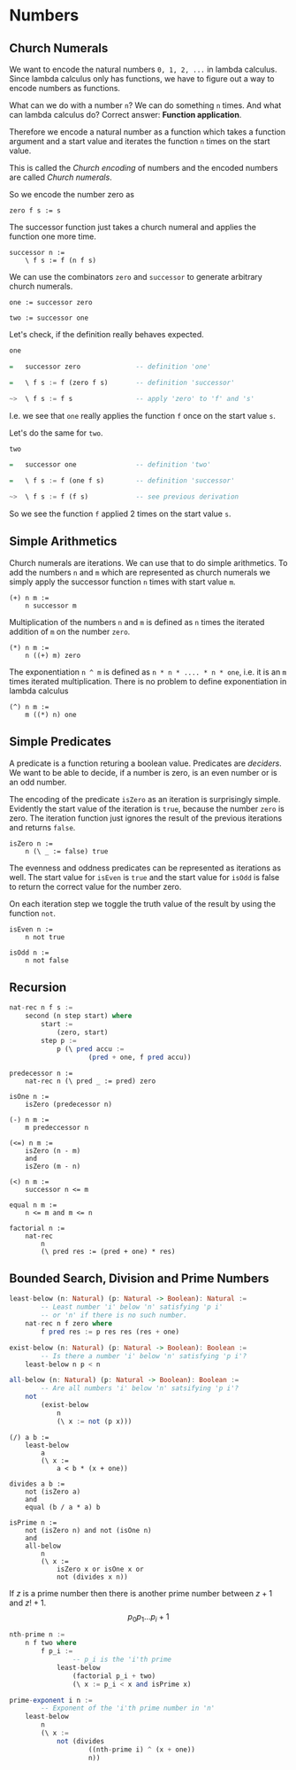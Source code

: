 # Numbers

## Church Numerals

We want to encode the natural numbers `0, 1, 2, ...` in lambda calculus. Since
lambda calculus only has functions, we have to figure out a way to encode
numbers as functions.

What can we do with a number `n`? We can do something `n` times. And what can
lambda calculus do? Correct answer: **Function application**.

Therefore we encode a natural number as a function which takes a function
argument and a start value and iterates the function `n` times on the start
value.

This is called the *Church encoding* of numbers and the encoded numbers are
called *Church numerals*.



So we encode the number zero as
```
zero f s := s
```


The successor function just takes a church numeral and applies the function one
more time.
```
successor n :=
    \ f s := f (n f s)
```

We can use the combinators `zero` and `successor` to generate arbitrary church
numerals.
```
one := successor zero

two := successor one
```



Let's check, if the definition really behaves expected.

```haskell
one

=   successor zero              -- definition 'one'

=   \ f s := f (zero f s)       -- definition 'successor'

~>  \ f s := f s                -- apply 'zero' to 'f' and 's'
```

I.e. we see that `one` really applies the function `f` once on the start value
`s`.

Let's do the same for `two`.

```haskell
two

=   successor one               -- definition 'two'

=   \ f s := f (one f s)        -- definition 'successor'

~>  \ f s := f (f s)            -- see previous derivation
```

So we see the function `f` applied 2 times on the start value `s`.






## Simple Arithmetics

Church numerals are iterations. We can use that to do simple arithmetics. To add
the numbers `n` and `m` which are represented as church numerals we simply apply
the successor function `n` times with start value `m`.


```
(+) n m :=
    n successor m
```

Multiplication of the numbers `n` and `m` is defined as `n` times the iterated
addition of `m` on the number `zero`.


```
(*) n m :=
    n ((+) m) zero
```

The exponentiation `n ^ m` is defined as `n * n * .... * n * one`, i.e. it is an
`m` times iterated multiplication. There is no problem to define exponentiation
in lambda calculus

```
(^) n m :=
    m ((*) n) one

```


## Simple Predicates

A predicate is a function returing a boolean value. Predicates are *deciders*.
We want to be able to decide, if a number is zero, is an even number or is an
odd number.

The encoding of the predicate `isZero` as an iteration is surprisingly simple.
Evidently the start value of the iteration is `true`, because the number `zero`
is zero. The iteration function just ignores the result of the previous
iterations and returns `false`.

```
isZero n :=
    n (\ _ := false) true
```


The evenness and oddness predicates can be represented as iterations as well.
The start value for `isEven` is `true` and the start value for `isOdd` is false
to return the correct value for the number zero.

On each iteration step we toggle the truth value of the result by using the
function `not`.


```
isEven n :=
    n not true

isOdd n :=
    n not false
```






## Recursion




```haskell
nat-rec n f s :=
    second (n step start) where
        start :=
            (zero, start)
        step p :=
            p (\ pred accu :=
                    (pred + one, f pred accu))
```


```
predecessor n :=
    nat-rec n (\ pred _ := pred) zero

```


```
isOne n :=
    isZero (predecessor n)
```


```
(-) n m :=
    m predeccessor n
```

```
(<=) n m :=
    isZero (n - m)
    and
    isZero (m - n)
```


```
(<) n m :=
    successor n <= m
```

```
equal n m :=
    n <= m and m <= n
```


```
factorial n :=
    nat-rec
        n
        (\ pred res := (pred + one) * res)
```



## Bounded Search, Division and Prime Numbers


```haskell
least-below (n: Natural) (p: Natural -> Boolean): Natural :=
        -- Least number 'i' below 'n' satisfying 'p i'
        -- or 'n' if there is no such number.
    nat-rec n f zero where
        f pred res := p res res (res + one)
```

```haskell
exist-below (n: Natural) (p: Natural -> Boolean): Boolean :=
        -- Is there a number 'i' below 'n' satisfying 'p i'?
    least-below n p < n
```


```haskell
all-below (n: Natural) (p: Natural -> Boolean): Boolean :=
        -- Are all numbers 'i' below 'n' satsifying 'p i'?
    not
        (exist-below
            n
            (\ x := not (p x)))
```


```
(/) a b :=
    least-below
        a
        (\ x :=
            a < b * (x + one))
```

```
divides a b :=
    not (isZero a)
    and
    equal (b / a * a) b
```

```
isPrime n :=
    not (isZero n) and not (isOne n)
    and
    all-below
        n
        (\ x :=
            isZero x or isOne x or
            not (divides x n))
```

If $z$ is a prime number then there is another prime number between $z+1$ and
$z! + 1$.
$$
    p_0 p_1 \ldots p_i + 1
$$

```haskell
nth-prime n :=
    n f two where
        f p_i :=
                -- p_i is the 'i'th prime
            least-below
                (factorial p_i + two)
                (\ x := p_i < x and isPrime x)
```


```haskell
prime-exponent i n :=
        -- Exponent of the 'i'th prime number in 'n'
    least-below
        n
        (\ x :=
            not (divides
                    ((nth-prime i) ^ (x + one))
                    n))
```
